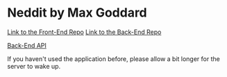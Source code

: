 # Neddit by Max Goddard

[Link to the Front-End Repo](https://github.com/mxgoddard/Neddit)
[Link to the Back-End Repo](https://github.com/mxgoddard/BE2-northcoders-news)

[Back-End API](https://ncreddit.herokuapp.com/)

If you haven't used the application before, please allow a bit longer for the server to wake up.